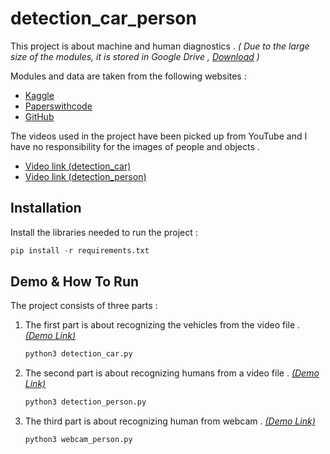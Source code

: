 # detection_car_person

This project is about machine and human diagnostics . *( Due to the large size of the modules, it is stored in Google Drive , [Download](https://drive.google.com/drive/folders/1nmznxyKXHwlwXKKUMhAgqStWWi5UjuCk?usp=sharing) )*

Modules and data are taken from the following websites :

- [Kaggle](https://www.kaggle.com/)
- [Paperswithcode](https://paperswithcode.com/)
- [GitHub](https://github.com/)

The videos used in the project have been picked up from YouTube and I have no responsibility for the images of people and objects .

- [Video link (detection_car)](https://www.youtube.com/watch?v=kh57ERFMk0k)
- [Video link (detection_person)](https://www.youtube.com/watch?v=XfIpSMhd-CA)



## Installation

Install the libraries needed to run the project :

```python
pip install -r requirements.txt
```



## Demo & How To Run

The project consists of three parts :

1. The first part is about recognizing the vehicles from the video file . *[(Demo Link)](https://www.screencast.com/t/ZzoyQv3B)*

   ```python
   python3 detection_car.py
   ```

2. The second part is about recognizing humans from a video file . *[(Demo Link)](https://www.screencast.com/t/fSLlnKR543Qy)*

   ```python
   python3 detection_person.py
   ```

3. The third part is about recognizing human from webcam . *[(Demo Link)](https://prntscr.com/13l38cm)*

   ```python
   python3 webcam_person.py
   ```



